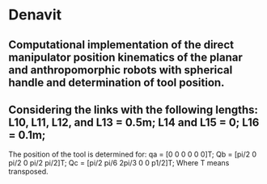 # Denavit
Computational implementation of the direct manipulator position kinematics of the planar and anthropomorphic robots with spherical handle and determination of tool position.
--------------------------------
Considering the links with the following lengths: 
L10, L11, L12, and L13 = 0.5m; L14 and L15 = 0; L16 = 0.1m;
--------------------------------
The position of the tool is determined for: 
qa = [0 0 0 0 0 0]T; Qb = [pi/2 0 pi/2 0 pi/2 pi/2]T; Qc = [pi/2 pi/6 2pi/3 0 0 p1/2]T;
Where T means transposed.
